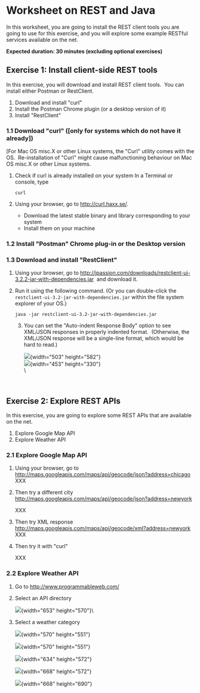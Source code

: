 # Worksheet on REST and Java

In this worksheet, you are going to install the REST client tools you are going to
use for this exercise, and you will explore some example RESTful services available on the net.

**Expected duration: 30 minutes (excluding optional exercises)**

## Exercise 1: Install client-side REST tools 

In this exercise, you will download and install REST client tools.  You can install either Postman or RestClient.


1.  Download and install \"curl\"
2.  Install the Postman Chrome plugin (or a desktop version of it)
3.  Install \"RestClient\"

### 1.1 Download \"curl\" ([only for systems which do not have it already])

 [For Mac OS misc.X or other Linux systems, the "Curl\" utility comes with the OS.  Re-installation of \"Curl\" might cause malfunctioning behaviour on Mac OS misc.X or other Linux systems.

1. Check if curl is already installed on your system
   In a Terminal or console, type

   ```shell
   curl
   ```

   

2. Using your browser, go to <http://curl.haxx.se/>.

   + Download the latest stable binary and library corresponding to your system
   + Install them on your machine

### 1.2 Install \"Postman\" Chrome plug-in or the Desktop version

### 1.3 Download and install \"RestClient\"

1. Using your browser, go to
   <http://jpassion.com/downloads/restclient-ui-3.2.2-jar-with-dependencies.jar> 
   and download it.

2. Run it using the following command. (Or you can double-click the `restclient-ui-3.2-jar-with-dependencies.jar` within the file system explorer of your OS.)

   ```shell
   java -jar restclient-ui-3.2-jar-with-dependencies.jar
   ```

   3. You can set the \"Auto-indent Response Body\" option to see XML/JSON
      responses in properly indented format.  (Otherwise, the XML/JSON
      response will be a single-line format, which would be hard to read.)

      ![](index_files/introduction_09.png){width="503" height="582"}
      \
      ![](index_files/introduction_10.png){width="453" height="330"}\
      \

   

## Exercise 2: Explore REST APIs 

In this exercise, you are going to explore some REST APIs that are available on the net.

1.  Explore Google Map API
2.  Explore Weather API

### 2.1 Explore Google Map API 

1. Using your browser, go to <http://maps.googleapis.com/maps/api/geocode/json?address=chicago>
   XXX

2. Then try a different city <http://maps.googleapis.com/maps/api/geocode/json?address=newyork>

   XXX

3. Then try XML response <http://maps.googleapis.com/maps/api/geocode/xml?address=newyork>
   XXX

4. Then try it with \"curl\"

   XXX

### 2.2 Explore Weather API 

1. Go to <http://www.programmableweb.com/>

2. Select an API directory
   

   ![](index_files/introduction_03.png){width="653" height="570"}\

3. Select a weather category
   

   ![](index_files/introduction_11.png){width="570" height="551"}

   ![](index_files/introduction_12.png){width="570" height="551"}

   ![](index_files/introduction_13.png){width="634" height="572"}

   ![](index_files/introduction_14.png){width="668" height="572"}

   ![](index_files/introduction_15.png){width="668" height="690"}
   
